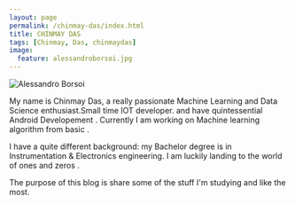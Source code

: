 ```yaml
---
layout: page
permalink: /chinmay-das/index.html
title: CHINMAY DAS
tags: [Chinmay, Das, chinmaydas]
image:
  feature: alessandroborsoi.jpg
---
```

  <img class="image-circle" src="{{ site.url }}/images/alessandroborsoi.jpg" alt="Alessandro Borsoi">

My name is Chinmay Das, a really passionate Machine Learning and Data Science enthusiast.Small time IOT developer.
and have quintessential Android Developement . 
Currently I am working on Machine learning algorithm from basic .
 
I have a quite different background: my Bachelor degree is in Instrumentation & Electronics engineering. I am luckily landing to the world of ones and zeros  . 

The purpose of this blog is share some of the stuff I'm studying and like the most.
